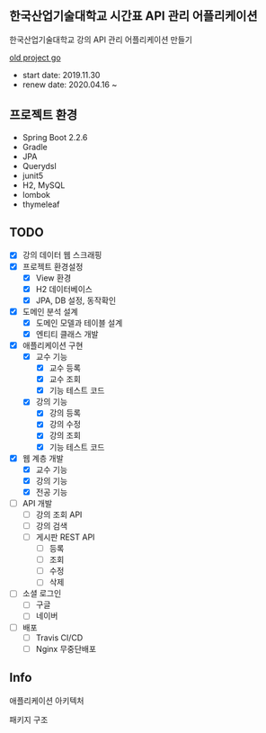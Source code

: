 ## 한국산업기술대학교 시간표 API 관리 어플리케이션
한국산업기술대학교 강의 API 관리 어플리케이션 만들기

[old project go](https://github.com/doorisopen/kpu-schedule/tree/64eab9c9a2c1f03a27407228bf0ed4361a17d07f)

* start date: 2019.11.30 
* renew date: 2020.04.16 ~

## 프로젝트 환경
* Spring Boot 2.2.6
* Gradle
* JPA
* Querydsl
* junit5
* H2, MySQL
* lombok
* thymeleaf

## TODO
* [x] 강의 데이터 웹 스크래핑
* [x] 프로젝트 환경설정
  + [x] View 환경
  + [x] H2 데이터베이스
  + [x] JPA, DB 설정, 동작확인
* [x] 도메인 분석 설계
  + [x] 도메인 모델과 테이블 설계
  + [x] 엔티티 클래스 개발
* [x] 애플리케이션 구현
  + [x] 교수 기능
    - [x] 교수 등록
    - [x] 교수 조회
    - [x] 기능 테스트 코드
  + [x] 강의 기능 
    - [x] 강의 등록 
    - [x] 강의 수정
    - [x] 강의 조회
    - [x] 기능 테스트 코드
* [x] 웹 계층 개발
  + [x] 교수 기능
  + [x] 강의 기능
  + [x] 전공 기능
* [ ] API 개발
  + [ ] 강의 조회 API
  + [ ] 강의 검색
  + [ ] 게시판 REST API
    - [ ] 등록
    - [ ] 조회
    - [ ] 수정
    - [ ] 삭제
* [ ] 소셜 로그인
  + [ ] 구글
  + [ ] 네이버
* [ ] 배포
  + [ ] Travis CI/CD
  + [ ] Nginx 무중단배포

## Info
애플리케이션 아키텍처

패키지 구조